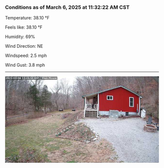 ### Conditions as of March 6, 2025 at 11:32:22 AM CST 

Temperature: 38.10 &deg;F

Feels like: 38.10 &deg;F

Humidity: 69%

Wind Direction: NE

Windspeed: 2.5 mph

Wind Gust: 3.8 mph

---

<img src="./images/latest.jpeg"/>

